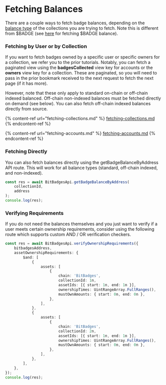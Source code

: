 # Fetching Balances

There are a couple ways to fetch badge balances, depending on the [balance type](../../badges-advanced/balances-transfers/balance-types.md) of the collections you are trying to fetch. Note this is different from $BADGE (see [here](fetching-balances.md) for fetching $BADGE balance).

### Fetching by User or by Collection

If you want to fetch badges owned by a specific user or specific owners for a collection, we refer you to the prior tutorials. Notably, you can fetch a paginated view using the **badgesCollected** view key for accounts or the **owners** view key for a collection. These are paginated, so you will need to pass in the prior bookmark received to the next request to fetch the next page (if it has more).

However, note that these only apply to standard on-chain or off-chain indexed balanced. Off-chain non-indexed balances must be fetched directly on demand (see below). You can also fetch off-chain indexed balances directly from source.

{% content-ref url="fetching-collections.md" %}
[fetching-collections.md](fetching-collections.md)
{% endcontent-ref %}

{% content-ref url="fetching-accounts.md" %}
[fetching-accounts.md](fetching-accounts.md)
{% endcontent-ref %}

### Fetching Directly

You can also fetch balances directly using the getBadgeBalanceByAddress API route. This will work for all balance types (standard, off-chain indexed, and non-indexed).

```typescript
const res = await BitBadgesApi.getBadgeBalanceByAddress(
    collectionId,
    address
);
console.log(res);
```

### Verifying Requirements

If you do not need the balances themselves and you just want to verify if a user meets certain ownership requirements, consider using the following route which supports custom AND / OR verification checkers.

```typescript
const res = await BitBadgesApi.verifyOwnershipRequirements({
    bitbadgesAddress,
    assetOwnershipRequirements: {
        $and: [
            {
                assets: [
                    {
                        chain: 'BitBadges',
                        collectionId: 1n,
                        assetIds: [{ start: 1n, end: 1n }],
                        ownershipTimes: UintRangeArray.FullRanges(),
                        mustOwnAmounts: { start: 0n, end: 0n },
                    },
                ],
            },
            {
                assets: [
                    {
                        chain: 'BitBadges',
                        collectionId: 2n,
                        assetIds: [{ start: 1n, end: 1n }],
                        ownershipTimes: UintRangeArray.FullRanges(),
                        mustOwnAmounts: { start: 0n, end: 0n },
                    },
                ],
            },
        ],
    },
});
console.log(res);
```
